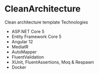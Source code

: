 # CleanArchitecture
Clean architecture template 
Technologies
- ASP.NET Core 5
- Entity Framework Core 5
- Angular 12
- MediatR
- AutoMapper
- FluentValidation
- XUnit, FluentAssertions, Moq & Respawn
- Docker
